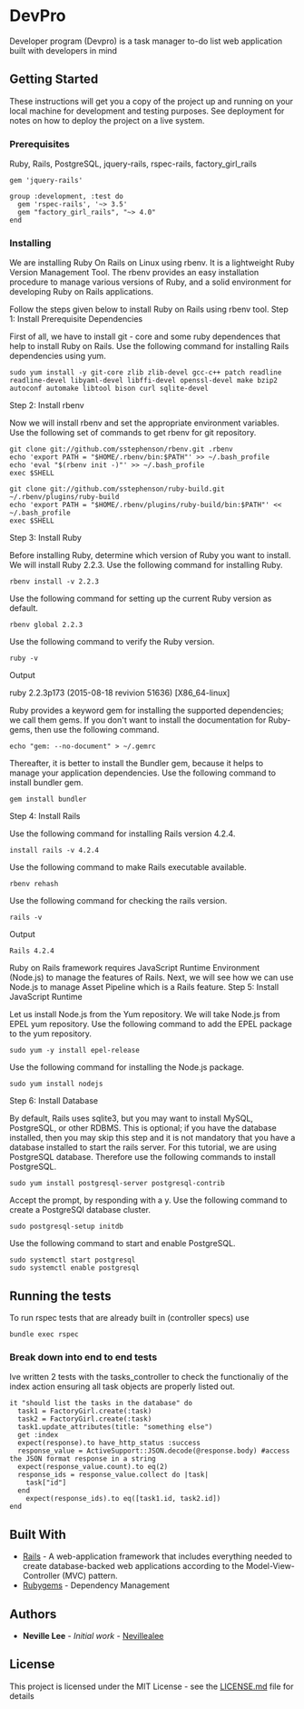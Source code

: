 # DevPro

Developer program (Devpro) is a task manager to-do list web application built with developers in mind
## Getting Started

These instructions will get you a copy of the project up and running on your local machine for development and testing purposes. See deployment for notes on how to deploy the project on a live system.

### Prerequisites

Ruby, Rails, PostgreSQL, jquery-rails, rspec-rails, factory_girl_rails
```
gem 'jquery-rails'
```
```
group :development, :test do
  gem 'rspec-rails', '~> 3.5'
  gem "factory_girl_rails", "~> 4.0"
end
```

### Installing

We are installing Ruby On Rails on Linux using rbenv. It is a lightweight Ruby Version Management Tool. The rbenv provides an easy installation procedure to manage various versions of Ruby, and a solid environment for developing Ruby on Rails applications.

Follow the steps given below to install Ruby on Rails using rbenv tool.
Step 1: Install Prerequisite Dependencies

First of all, we have to install git - core and some ruby dependences that help to install Ruby on Rails. Use the following command for installing Rails dependencies using yum.
```
sudo yum install -y git-core zlib zlib-devel gcc-c++ patch readline readline-devel libyaml-devel libffi-devel openssl-devel make bzip2 autoconf automake libtool bison curl sqlite-devel
```
Step 2: Install rbenv

Now we will install rbenv and set the appropriate environment variables. Use the following set of commands to get rbenv for git repository.
```
git clone git://github.com/sstephenson/rbenv.git .rbenv
echo 'export PATH = "$HOME/.rbenv/bin:$PATH"' >> ~/.bash_profile
echo 'eval "$(rbenv init -)"' >> ~/.bash_profile
exec $SHELL
```
```
git clone git://github.com/sstephenson/ruby-build.git ~/.rbenv/plugins/ruby-build
echo 'export PATH = "$HOME/.rbenv/plugins/ruby-build/bin:$PATH"' << ~/.bash_profile
exec $SHELL
```
Step 3: Install Ruby

Before installing Ruby, determine which version of Ruby you want to install. We will install Ruby 2.2.3. Use the following command for installing Ruby.
```
rbenv install -v 2.2.3
```
Use the following command for setting up the current Ruby version as default.
```
rbenv global 2.2.3
```
Use the following command to verify the Ruby version.
```
ruby -v
```
Output

ruby 2.2.3p173 (2015-08-18 revivion 51636) [X86_64-linux]

Ruby provides a keyword gem for installing the supported dependencies; we call them gems. If you don't want to install the documentation for Ruby-gems, then use the following command.
```
echo "gem: --no-document" > ~/.gemrc
```
Thereafter, it is better to install the Bundler gem, because it helps to manage your application dependencies. Use the following command to install bundler gem.
```
gem install bundler
```
Step 4: Install Rails

Use the following command for installing Rails version 4.2.4.
```
install rails -v 4.2.4
```
Use the following command to make Rails executable available.
```
rbenv rehash
```
Use the following command for checking the rails version.
```
rails -v
```
Output
```
Rails 4.2.4
```
Ruby on Rails framework requires JavaScript Runtime Environment (Node.js) to manage the features of Rails. Next, we will see how we can use Node.js to manage Asset Pipeline which is a Rails feature.
Step 5: Install JavaScript Runtime

Let us install Node.js from the Yum repository. We will take Node.js from EPEL yum repository. Use the following command to add the EPEL package to the yum repository.
```
sudo yum -y install epel-release
```
Use the following command for installing the Node.js package.
```
sudo yum install nodejs
```
Step 6: Install Database

By default, Rails uses sqlite3, but you may want to install MySQL, PostgreSQL, or other RDBMS. This is optional; if you have the database installed, then you may skip this step and it is not mandatory that you have a database installed to start the rails server. For this tutorial, we are using PostgreSQL database. Therefore use the following commands to install PostgreSQL.
```
sudo yum install postgresql-server postgresql-contrib
```
Accept the prompt, by responding with a y. Use the following command to create a PostgreSQl database cluster.
```
sudo postgresql-setup initdb
```
Use the following command to start and enable PostgreSQL.
```
sudo systemctl start postgresql
sudo systemctl enable postgresql
```

## Running the tests

To run rspec tests that are already built in (controller specs) use 
```
bundle exec rspec
```
### Break down into end to end tests

Ive written 2 tests with the  tasks_controller to check the functionaliy of the index action ensuring all task objects are 
properly listed out.

```
it "should list the tasks in the database" do
  task1 = FactoryGirl.create(:task)
  task2 = FactoryGirl.create(:task)
  task1.update_attributes(title: "something else")
  get :index
  expect(response).to have_http_status :success
  response_value = ActiveSupport::JSON.decode(@response.body) #access the JSON format response in a string
  expect(response_value.count).to eq(2)
  response_ids = response_value.collect do |task|
    task["id"]
  end
    expect(response_ids).to eq([task1.id, task2.id])
end
```

## Built With

* [Rails](http://rubyonrails.org/) -  A web-application framework that includes everything needed to create database-backed web applications according to the Model-View-Controller (MVC) pattern.
* [Rubygems](https://www.ruby-toolbox.com/projects/bundler.html) - Dependency Management

## Authors

* **Neville Lee** - *Initial work* - [Nevillealee](https://github.com/nevillealee)

## License

This project is licensed under the MIT License - see the [LICENSE.md](LICENSE.md) file for details


